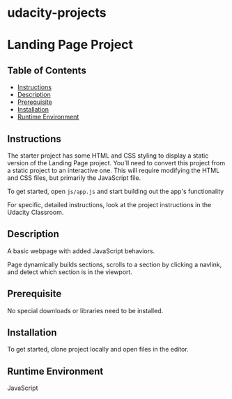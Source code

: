 # udacity-projects
# Landing Page Project

## Table of Contents

* [Instructions](#instructions)
* [Description](#description)
* [Prerequisite](#prerequisite)
* [Installation](#installation)
* [Runtime Environment](#runtimeenvironment)

## Instructions

The starter project has some HTML and CSS styling to display a static version of the Landing Page project. You'll need to convert this project from a static project to an interactive one. This will require modifying the HTML and CSS files, but primarily the JavaScript file.

To get started, open `js/app.js` and start building out the app's functionality

For specific, detailed instructions, look at the project instructions in the Udacity Classroom.

## Description

A basic webpage with added JavaScript behaviors.

Page dynamically builds sections, scrolls to a section by clicking a navlink, and detect which section is in the viewport.

## Prerequisite

No special downloads or libraries need to be installed.

## Installation

To get started, clone project locally and open files in the editor.

## Runtime Environment

JavaScript
